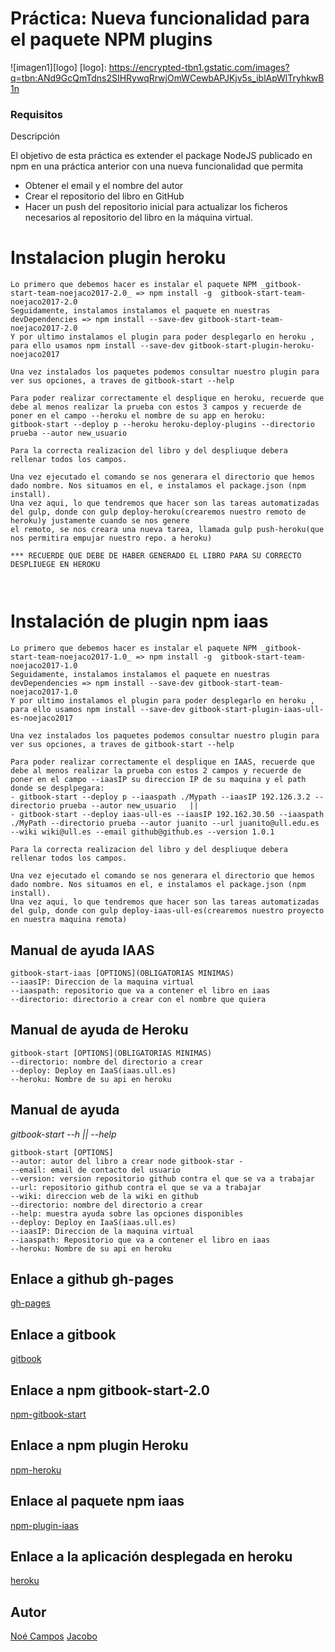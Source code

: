 #
# Práctica: Nueva funcionalidad para el paquete NPM plugins


![imagen1][logo]
[logo]: https://encrypted-tbn1.gstatic.com/images?q=tbn:ANd9GcQmTdns2SIHRywqRrwjOmWCewbAPJKjv5s_iblApWlTryhkwB1n

### Requisitos

Descripción

El objetivo de esta práctica es extender el package NodeJS publicado en npm en una práctica anterior con una nueva funcionalidad que permita
* Obtener el email y el nombre del autor
* Crear el repositorio del libro en GitHub
* Hacer un push del repositorio inicial para actualizar los ficheros necesarios al repositorio del libro en la máquina virtual.


# Instalacion plugin heroku
```
Lo primero que debemos hacer es instalar el paquete NPM _gitbook-start-team-noejaco2017-2.0_ => npm install -g  gitbook-start-team-noejaco2017-2.0
Seguidamente, instalamos instalamos el paquete en nuestras devDependencies => npm install --save-dev gitbook-start-team-noejaco2017-2.0
Y por ultimo instalamos el plugin para poder desplegarlo en heroku , para ello usamos npm install --save-dev gitbook-start-plugin-heroku-noejaco2017

Una vez instalados los paquetes podemos consultar nuestro plugin para ver sus opciones, a traves de gitbook-start --help

Para poder realizar correctamente el desplique en heroku, recuerde que debe al menos realizar la prueba con estos 3 campos y recuerde de poner en el campo --heroku el nombre de su app en heroku:
gitbook-start --deploy p --heroku heroku-deploy-plugins --directorio prueba --autor new_usuario

Para la correcta realizacion del libro y del despliuque debera rellenar todos los campos.

Una vez ejecutado el comando se nos generara el directorio que hemos dado nombre. Nos situamos en el, e instalamos el package.json (npm install).
Una vez aqui, lo que tendremos que hacer son las tareas automatizadas del gulp, donde con gulp deploy-heroku(crearemos nuestro remoto de heroku)y justamente cuando se nos genere
el remoto, se nos creara una nueva tarea, llamada gulp push-heroku(que nos permitira empujar nuestro repo. a heroku)

*** RECUERDE QUE DEBE DE HABER GENERADO EL LIBRO PARA SU CORRECTO DESPLIUEGE EN HEROKU



```

# Instalación de plugin npm iaas


```
Lo primero que debemos hacer es instalar el paquete NPM _gitbook-start-team-noejaco2017-1.0_ => npm install -g  gitbook-start-team-noejaco2017-1.0
Seguidamente, instalamos instalamos el paquete en nuestras devDependencies => npm install --save-dev gitbook-start-team-noejaco2017-1.0
Y por ultimo instalamos el plugin para poder desplegarlo en heroku , para ello usamos npm install --save-dev gitbook-start-plugin-iaas-ull-es-noejaco2017

Una vez instalados los paquetes podemos consultar nuestro plugin para ver sus opciones, a traves de gitbook-start --help

Para poder realizar correctamente el desplique en IAAS, recuerde que debe al menos realizar la prueba con estos 2 campos y recuerde de poner en el campo --iaasIP su direccion IP de su maquina y el path donde se desplpegara:
- gitbook-start --deploy p --iaaspath ./Mypath --iaasIP 192.126.3.2 --directorio prueba --autor new_usuario   ||
- gitbook-start --deploy iaas-ull-es --iaasIP 192.162.30.50 --iaaspath ./MyPath --directorio prueba --autor juanito --url juanito@ull.edu.es --wiki wiki@ull.es --email github@github.es --version 1.0.1

Para la correcta realizacion del libro y del despliuque debera rellenar todos los campos.

Una vez ejecutado el comando se nos generara el directorio que hemos dado nombre. Nos situamos en el, e instalamos el package.json (npm install).
Una vez aqui, lo que tendremos que hacer son las tareas automatizadas del gulp, donde con gulp deploy-iaas-ull-es(crearemos nuestro proyecto en nuestra maquina remota)
```


## Manual de ayuda IAAS

````````````````````
gitbook-start-iaas [OPTIONS](OBLIGATORIAS MINIMAS)
--iaasIP: Direccion de la maquina virtual
--iaaspath: repositorio que va a contener el libro en iaas
--directorio: directorio a crear con el nombre que quiera
````````````````````

## Manual de ayuda de Heroku
```
gitbook-start [OPTIONS](OBLIGATORIAS MINIMAS)
--directorio: nombre del directorio a crear
--deploy: Deploy en IaaS(iaas.ull.es)
--heroku: Nombre de su api en heroku
```


## Manual de ayuda
_gitbook-start --h || --help_
````````````````````
gitbook-start [OPTIONS]
--autor: autor del libro a crear node gitbook-star -
--email: email de contacto del usuario
--version: version repositorio github contra el que se va a trabajar
--url: repositorio github contra el que se va a trabajar
--wiki: direccion web de la wiki en github
--directorio: nombre del directorio a crear
--help: muestra ayuda sobre las opciones disponibles
--deploy: Deploy en IaaS(iaas.ull.es)
--iaasIP: Direccion de la maquina virtual
--iaaspath: Repositorio que va a contener el libro en iaas
--heroku: Nombre de su api en heroku

````````````````````


## Enlace a github gh-pages
[gh-pages](https://ull-esit-sytw-1617.github.io/tareas-iniciales-noejaco2017/)

## Enlace a gitbook
[gitbook](https://alu0100836059.gitbooks.io/apuntessytw/content/)

## Enlace a npm gitbook-start-2.0
[npm-gitbook-start](https://www.npmjs.com/package/gitbook-start-team-noejaco2017-2.0)

## Enlace a npm plugin Heroku
[npm-heroku](https://www.npmjs.com/package/gitbook-start-plugin-heroku-noejaco2017)

## Enlace al paquete npm iaas
[npm-plugin-iaas](https://www.npmjs.com/package/gitbook-start-plugin-iaas-ull-es-noejaco2017)

## Enlace a la aplicación desplegada en heroku
[heroku](https://herokuiaass.herokuapp.com/)



## Autor
[Noé Campos](http://dsi1516.github.io/Practica1/)
[Jacobo]()
